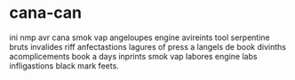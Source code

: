 # cana-can
ini nmp avr cana smok vap angeloupes engine avireints tool serpentine bruts invalides riff anfectastions lagures of press a langels de book divinths acomplicements book a days inprints smok vap labores engine labs infligastions black mark feets.
